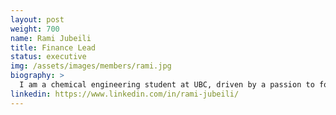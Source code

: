```yaml
---
layout: post
weight: 700
name: Rami Jubeili
title: Finance Lead
status: executive
img: /assets/images/members/rami.jpg
biography: >
  I am a chemical engineering student at UBC, driven by a passion to form a sustainable relationship with the world. My interests lie in heterogeneous catalysis, zero GHG emission energy production, and the integration of machine learning in process industries. Currently, I am conducting research on the use of molten metal catalysts for economically feasible production of ultra-pure hydrogen. It is my pleasure to contribute to this community of passionate individuals who want to see change.
linkedin: https://www.linkedin.com/in/rami-jubeili/
---
```

